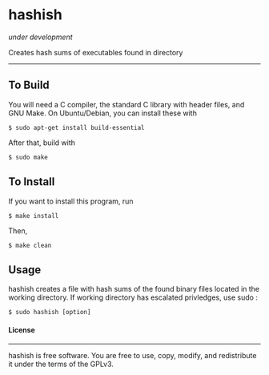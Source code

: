 hashish
===
_under development_

Creates hash sums of executables found in directory
  
---
  
To Build
--------
You will need a C compiler, the standard C library with header files, and 
GNU Make. On Ubuntu/Debian, you can install these with
  ```
  $ sudo apt-get install build-essential
  ```
After that, build with
  ```
  $ sudo make
  ```
To Install
----------
If you want to install this program, run
  ```
  $ make install
  ```
Then, 
  ```
  $ make clean
  ```
Usage
-----
hashish creates a file with hash sums of the found binary files located in
the working directory. If working directory has escalated privledges, use
sudo :
	
	$ sudo hashish [option]
 
#### License
-------
hashish is free software. You are free to use, copy, modify, and redistribute it
under the terms of the GPLv3.
